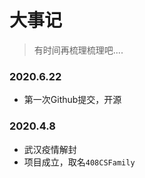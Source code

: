 
# 大事记


> 有时间再梳理梳理吧....


### 2020.6.22 

- 第一次Github提交，开源

### 2020.4.8

-  武汉疫情解封
-  项目成立，取名`408CSFamily`